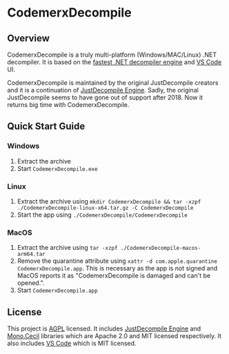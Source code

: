 # CodemerxDecompile

## Overview 

CodemerxDecompile is a truly multi-platform (Windows/MAC/Linux) .NET decompiler. It is based on the [fastest .NET decompiler engine](https://github.com/telerik/JustDecompileEngine) and [VS Code](https://github.com/microsoft/vscode) UI.

CodemerxDecompile is maintained by the original JustDecompile creators and it is a continuation of [JustDecompile Engine](https://github.com/telerik/JustDecompileEngine). Sadly, the original JustDecompile seems to have gone out of support after 2018. Now it returns big time with CodemerxDecompile.

## Quick Start Guide

### Windows
1. Extract the archive
2. Start `CodemerxDecompile.exe`

### Linux
1. Extract the archive using `mkdir CodemerxDecompile && tar -xzpf ./CodemerxDecompile-linux-x64.tar.gz -C CodemerxDecompile`
2. Start the app using `./CodemerxDecompile/CodemerxDecompile`

### MacOS
1. Extract the archive using `tar -xzpf ./CodemerxDecompile-macos-arm64.tar`
2. Remove the quarantine attribute using `xattr -d com.apple.quarantine CodemerxDecompile.app`. This is necessary as the app is not signed and MacOS reports it as "CodemerxDecompile is damaged and can't be opened.".
3. Start `CodemerxDecompile.app`

## License

This project is [AGPL](https://github.com/codemerx/CodemerxDecompile/blob/master/COPYING) licensed. It includes [JustDecompile Engine](https://github.com/telerik/JustDecompileEngine) and [Mono.Cecil](https://github.com/jbevain/cecil) libraries which are Apache 2.0 and MIT licensed respectively. It also includes [VS Code](https://github.com/microsoft/vscode) which is MIT licensed.
